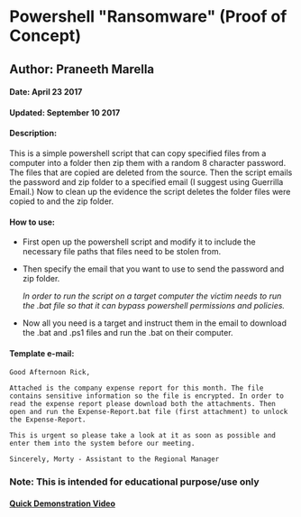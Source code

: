 # Powershell "Ransomware" (Proof of Concept)

## Author: Praneeth Marella

#### Date: April 23 2017
#### Updated: September 10 2017

#### **Description:**
This is a simple powershell script that can copy specified files from a computer into a folder then zip them with a random 8 character password. The files that are copied are deleted from the source. Then the script emails the password and zip folder to a specified email (I suggest using Guerrilla Email.) Now to clean up the evidence the script deletes the folder files were copied to and the zip folder.

#### **How to use:**
* First open up the powershell script and modify it to include the necessary file paths that files need to be stolen from.
* Then specify the email that you want to use to send the password and zip folder.

    *In order to run the script on a target computer the victim needs to run the .bat file so that it can bypass powershell permissions and policies.*

* Now all you need is a target and instruct them in the email to download the .bat and .ps1 files and run the .bat on their computer.

#### **Template e-mail:**

    Good Afternoon Rick,

    Attached is the company expense report for this month. The file contains sensitive information so the file is encrypted. In order to read the expense report please download both the attachments. Then open and run the Expense-Report.bat file (first attachment) to unlock the Expense-Report.

    This is urgent so please take a look at it as soon as possible and enter them into the system before our meeting.

    Sincerely, Morty - Assistant to the Regional Manager

### **Note: This is intended for educational purpose/use only**

#### [Quick Demonstration Video](https://www.youtube.com/watch?v=pQ9EtworUBY)

